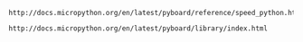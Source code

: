 

    http://docs.micropython.org/en/latest/pyboard/reference/speed_python.html

	http://docs.micropython.org/en/latest/pyboard/library/index.html
